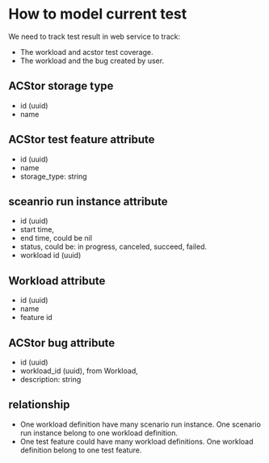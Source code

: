 # How to model current test 

We need to track test result in web service to track: 

- The workload and acstor test coverage.
- The workload and the bug created by user.

## ACStor storage type 
- id (uuid)
- name 


## ACStor test feature attribute
- id (uuid)
- name 
- storage_type: string

## sceanrio run instance attribute 
- id (uuid)
- start time, 
- end time, could be nil 
- status, could be: in progress, canceled, succeed, failed.
- workload id (uuid)

## Workload attribute
- id (uuid)
- name 
- feature id 

## ACStor bug attribute 
- id (uuid)
- workload_id (uuid), from Workload,
- description: string



## relationship

- One workload definition have many scenario run instance. One scenario run instance belong to one workload definition.
- One test feature could have many workload definitions. One workload definition belong to one test feature.
